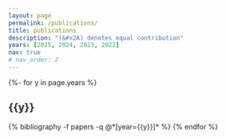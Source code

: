 ```yaml
---
layout: page
permalink: /publications/
title: publications
description: "(&#x2A) denotes equal contribution"
years: [2025, 2024, 2023, 2022]
nav: true
# nav_order: 2
---
```

<!-- _pages/publications.md -->
<div class="publications">

{%- for y in page.years %}
  <h2 class="year">{{y}}</h2>
  {% bibliography -f papers -q @*[year={{y}}]* %}
{% endfor %}

</div>
